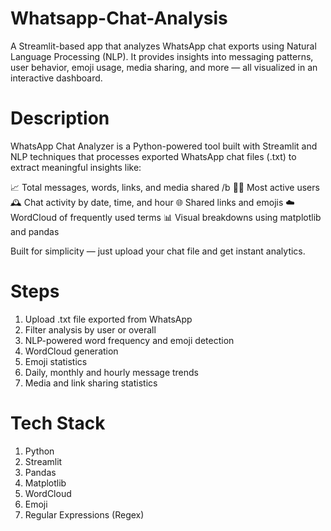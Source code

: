 # Whatsapp-Chat-Analysis
A Streamlit-based app that analyzes WhatsApp chat exports using Natural Language Processing (NLP). It provides insights into messaging patterns, user behavior, emoji usage, media sharing, and more — all visualized in an interactive dashboard.

# Description
WhatsApp Chat Analyzer is a Python-powered tool built with Streamlit and NLP techniques that processes exported WhatsApp chat files (.txt) to extract meaningful insights like:

📈 Total messages, words, links, and media shared /b
🙋‍♂️ Most active users
🕰️ Chat activity by date, time, and hour
🌐 Shared links and emojis
☁️ WordCloud of frequently used terms
📊 Visual breakdowns using matplotlib and pandas

Built for simplicity — just upload your chat file and get instant analytics.

# Steps 
1. Upload .txt file exported from WhatsApp
2. Filter analysis by user or overall
3. NLP-powered word frequency and emoji detection
4. WordCloud generation
5. Emoji statistics
6. Daily, monthly and hourly message trends
7. Media and link sharing statistics

# Tech Stack

1. Python
2. Streamlit
3. Pandas
4. Matplotlib
5. WordCloud
6. Emoji
7. Regular Expressions (Regex)

